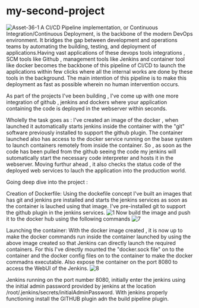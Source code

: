# my-second-project
![Asset-36-1](https://user-images.githubusercontent.com/64473684/85101273-a9292e00-b21f-11ea-9eb2-a05776d88b3f.png)
A CI/CD Pipeline implementation, or Continuous Integration/Continuous Deployment, is the backbone of the modern DevOps environment. It bridges the gap between development and operations teams by automating the building, testing, and deployment of applications.Having vast applications of these devops tools integrations , SCM tools like Github , management tools like Jenkins and container tool like docker becomes the backbone of this pipeline of CI/CD to launch the applications within few clicks where all the internal works are done by these tools in the background. The main intention of this pipeline is to make this deployment as fast as possible wherein no human intervention occurs.

As part of the projects I've been building , I've come up with one more integration of github , jenkins and dockers where your application containing the code is deployed in the webserver within seconds.

Wholelly the task goes as : I've created an image of the docker , when launched it automatically starts jenkins inside the container with the "git" software previously installed to support the github plugin. The container launched also has access to the docker service running on the base system to launch containers remotely from inside the container. So , as soon as the code has been pulled from the github seeing the code my jenkins will sutomatically start the necessary code interpreter and hosts it in the webserver. Moving furthur ahead , it also checks the status code of the deployed web services to lauch the application into the production world.

Going deep dive into the project :

Creation of Dockerfile: Using the dockefile concept I've built an images that has git and jenkins pre installed and starts the jenkins services as soon as the container is lauched using that image. I've pre-installed git to support the github plugin in the jenkins services.
![1](https://user-images.githubusercontent.com/64473684/85101740-c0b4e680-b220-11ea-8d6f-abc29eba6508.PNG)
Now build the image and push it to the docker hub using the following commands
 ![7](https://user-images.githubusercontent.com/64473684/85103398-340c2780-b224-11ea-9c5c-16bae418df0a.PNG)

Launching the container: With the docker image created , it is now up to make the docker commands run inside the container launched by using the above image created so that Jenkins can directly launch the required containers. For this I've directly mounted the "docker.sock file" on to the container and the docker config files on to the container to make the docker commadns executable. Also expose the container on the port 8080 to access the WebUI of the Jenkins.
![8](https://user-images.githubusercontent.com/64473684/85103379-2bb3ec80-b224-11ea-9fb5-5f43c8b6238c.PNG)

Jenkins running on the port number 8080, initially enter the jenkins using the initial admin password provided by jenkins at the location /root/.jenkins/secrets/initialAdminPassword. With jenkins properly functioning install the GITHUB plugin adn the build pipeline plugin.
